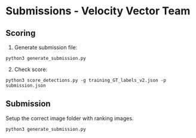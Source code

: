# Submissions - Velocity Vector Team


## Scoring
1. Generate submission file:

`python3 generate_submission.py`

2. Check score:

`python3 score_detections.py -g training_GT_labels_v2.json -p submission.json`

## Submission

Setup the correct image folder with ranking images.

`python3 generate_submission.py`